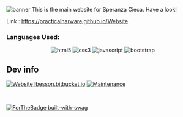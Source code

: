 ![banner](https://github.com/PracticalHarware/Website/blob/main/Moody%20Mountains%20-%20Canva%20Banner.gif)
This is the main website for Speranza Cieca. Have a look!<br>

Link : https://practicalharware.github.io/Website


### Languages Used:
<p align="center">
 <img alt="html5" src="https://img.shields.io/badge/HTML5-E34F26?style=for-the-badge&logo=html5&logoColor=white">
  <img alt="css3" src="https://img.shields.io/badge/CSS3-1572B6?style=for-the-badge&logo=css3&logoColor=white">
<img alt="javascript" src="https://img.shields.io/badge/JavaScript-F7DF1E?style=for-the-badge&logo=javascript&logoColor=black">
  <img alt="bootstrap" src="https://img.shields.io/badge/Bootstrap-563D7C?style=for-the-badge&logo=bootstrap&logoColor=white">

 
 </p>
 
## Dev info
 
 
[![Website lbesson.bitbucket.io](https://img.shields.io/website-up-down-green-red/https/lbesson.bitbucket.io.svg)](https://lbesson.bitbucket.io/)
[![Maintenance](https://img.shields.io/badge/Maintained%3F-yes-green.svg)](https://GitHub.com/Naereen/StrapDown.js/graphs/commit-activity)

 <br>
 
 <p align="center">
  
  
 [![ForTheBadge built-with-swag](http://ForTheBadge.com/images/badges/built-with-swag.svg)](https://practicalharware.github.io/Website)
  
  
</p>

